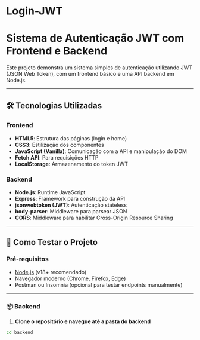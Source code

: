 # Login-JWT

# Sistema de Autenticação JWT com Frontend e Backend

Este projeto demonstra um sistema simples de autenticação utilizando JWT (JSON Web Token), com um frontend básico e uma API backend em Node.js.

---

## 🛠️ Tecnologias Utilizadas

### Frontend
- **HTML5**: Estrutura das páginas (login e home)
- **CSS3**: Estilização dos componentes
- **JavaScript (Vanilla)**: Comunicação com a API e manipulação do DOM
- **Fetch API**: Para requisições HTTP
- **LocalStorage**: Armazenamento do token JWT

### Backend
- **Node.js**: Runtime JavaScript
- **Express**: Framework para construção da API
- **jsonwebtoken (JWT)**: Autenticação stateless
- **body-parser**: Middleware para parsear JSON
- **CORS**: Middleware para habilitar Cross-Origin Resource Sharing

---

## 🚀 Como Testar o Projeto

### Pré-requisitos
- [Node.js](https://nodejs.org/) (v18+ recomendado)
- Navegador moderno (Chrome, Firefox, Edge)
- Postman ou Insomnia (opcional para testar endpoints manualmente)

---

### 📦 Backend

1. **Clone o repositório e navegue até a pasta do backend**
```bash
cd backend
